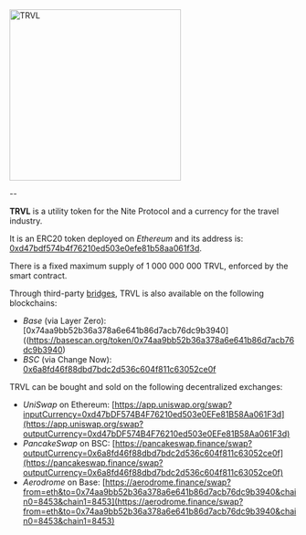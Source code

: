 <img width="300" alt="TRVL" src="https://github.com/user-attachments/assets/40334296-d810-4c0c-92ec-052a151ebc27" />

--

**TRVL** is a utility token for the Nite Protocol and a currency for the travel industry.

It is an ERC20 token deployed on _Ethereum_ and its address is: [0xd47bdf574b4f76210ed503e0efe81b58aa061f3d](https://etherscan.io/address/0xd47bdf574b4f76210ed503e0efe81b58aa061f3d).

There is a fixed maximum supply of 1 000 000 000 TRVL, enforced by the smart contract.

Through third-party [bridges](https://trvl.com/bridge), TRVL is also available on the following blockchains:

* _Base_ (via Layer Zero): [0x74aa9bb52b36a378a6e641b86d7acb76dc9b3940]((https://basescan.org/token/0x74aa9bb52b36a378a6e641b86d7acb76dc9b3940)
* _BSC_ (via Change Now): [0x6a8fd46f88dbd7bdc2d536c604f811c63052ce0f](https://bscscan.com/token/0x6a8fd46f88dbd7bdc2d536c604f811c63052ce0f)

TRVL can be bought and sold on the following decentralized exchanges:

* _UniSwap_ on Ethereum: [https://app.uniswap.org/swap?inputCurrency=0xd47bDF574B4F76210ed503e0EFe81B58Aa061F3d](https://app.uniswap.org/swap?outputCurrency=0xd47bDF574B4F76210ed503e0EFe81B58Aa061F3d)
* _PancakeSwap_ on BSC: [https://pancakeswap.finance/swap?outputCurrency=0x6a8fd46f88dbd7bdc2d536c604f811c63052ce0f](https://pancakeswap.finance/swap?outputCurrency=0x6a8fd46f88dbd7bdc2d536c604f811c63052ce0f)
* _Aerodrome_ on Base: [https://aerodrome.finance/swap?from=eth&to=0x74aa9bb52b36a378a6e641b86d7acb76dc9b3940&chain0=8453&chain1=8453](https://aerodrome.finance/swap?from=eth&to=0x74aa9bb52b36a378a6e641b86d7acb76dc9b3940&chain0=8453&chain1=8453)
